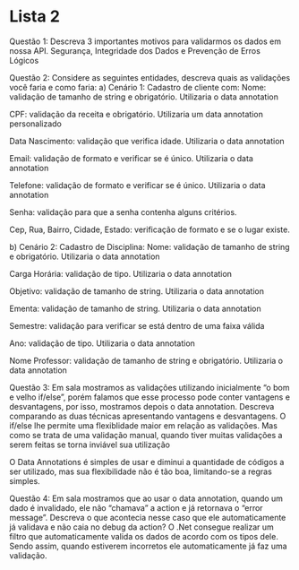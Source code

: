 # Lista 2

Questão 1: Descreva 3 importantes motivos para validarmos os dados em nossa API.
Segurança, Integridade dos Dados e Prevenção de Erros Lógicos


Questão 2: Considere as seguintes entidades, descreva quais as validações você faria e como faria:
a) Cenário 1: Cadastro de cliente com:
Nome: validação de tamanho de string e obrigatório. Utilizaria o data annotation

CPF: validação da receita e obrigatório. Utilizaria um data annotation personalizado

Data Nascimento: validação que verifica idade. Utilizaria o data annotation

Email: validação de formato e verificar se é único. Utilizaria o data annotation

Telefone: validação de formato e verificar se é único. Utilizaria o data annotation

Senha: validação para que a senha contenha alguns critérios.

Cep, Rua, Bairro, Cidade, Estado: verificação de formato e se o lugar existe.


b) Cenário 2: Cadastro de Disciplina:
Nome: validação de tamanho de string e obrigatório. Utilizaria o data annotation

Carga Horária: validação de tipo. Utilizaria o data annotation

Objetivo: validação de tamanho de string. Utilizaria o data annotation

Ementa: validação de tamanho de string. Utilizaria o data annotation

Semestre: validação para verificar se está dentro de uma faixa válida

Ano: validação de tipo. Utilizaria o data annotation

Nome Professor: validação de tamanho de string e obrigatório. Utilizaria o data annotation



Questão 3: Em sala mostramos as validações utilizando inicialmente “o bom e velho if/else”, porém falamos que esse processo pode conter vantagens e desvantagens, por isso, mostramos depois o data annotation. Descreva comparando as duas técnicas apresentando vantagens e desvantagens.
O if/else lhe permite uma flexiblidade maior em relação as validações. Mas como se trata de uma validação manual, quando tiver muitas validações a serem feitas se torna inviável sua utilização

O Data Annotations é simples de usar e diminui a quantidade de códigos a ser utilizado, mas sua flexibilidade não é tão boa, limitando-se a regras simples.



Questão 4: Em sala mostramos que ao usar o data annotation, quando um dado é invalidado, ele não “chamava” a action e já retornava o “error message”. Descreva o que acontecia nesse caso que ele automaticamente já validava e não caia no debug da action?
O .Net consegue realizar um filtro que automaticamente valida os dados de acordo com os tipos dele. Sendo assim, quando estiverem incorretos ele automaticamente já faz uma validação.


